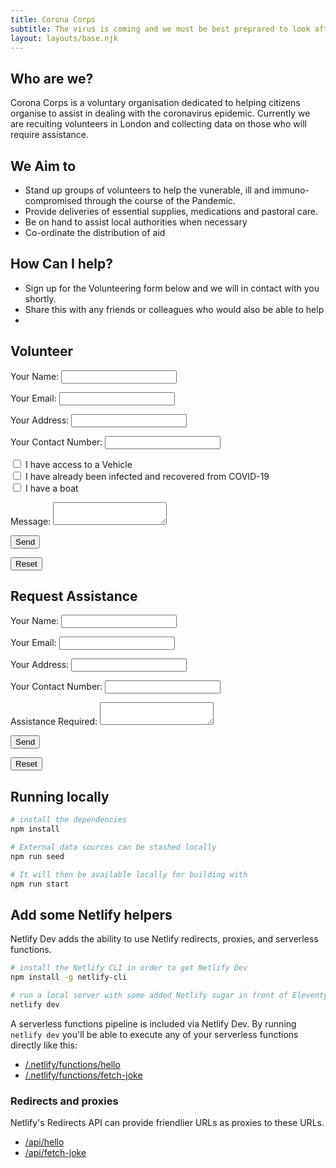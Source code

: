 ```yaml
---
title: Corona Corps
subtitle: The virus is coming and we must be best preprared to look after the vulnerable around us and prevent it spreading faster than our health services can cope.
layout: layouts/base.njk
---
```


## Who are we?
  Corona Corps is a voluntary organisation dedicated to helping citizens organise to assist in dealing with the coronavirus epidemic.
  Currently we are recuiting volunteers in London and collecting data on those who will require assistance.

## We Aim to

 - Stand up groups of volunteers to help the vunerable, ill and immuno-compromised through the course of the Pandemic.
 - Provide deliveries of essential supplies, medications and pastoral care.
 - Be on hand to assist local authorities when necessary
 - Co-ordinate the distribution of aid 


## How Can I help?

 - Sign up for the Volunteering form below and we will in contact with you shortly.
 - Share this with any friends or colleagues who would also be able to help
 -

## Volunteer

<form name="volunteer" method="POST" data-netlify="true">
  <p>
    <label>Your Name: <input type="text" name="name" /></label>   
  </p>
  <p>
    <label>Your Email: <input type="email" name="email" /></label>
  </p>
  <p>
    <label>Your Address: <input type="text" name="address" /></label>
  </p>
  <p>
    <label>Your Contact Number: <input type="tel" name="address" /></label>
  </p>
  <p>
    <input type="checkbox" id="vehicle" name="vehicle" value="Vehicle">
    <label for="vehicle"> I have access to a Vehicle</label><br>
    <input type="checkbox" id="infected" name="infected" value="infected">
    <label for="infected"> I have already been infected and recovered from COVID-19</label><br>
    <input type="checkbox" id="vehicle3" name="vehicle3" value="Boat">
    <label for="vehicle3"> I have a boat</label>
  </p>
  <p>
    <label>Message: <textarea name="message"></textarea></label>
  </p>
  <p>
    <button type="submit">Send</button>
  </p>
  <p>
    <input type="reset">
  </p>
</form>


## Request Assistance

<form name="volunteer" method="POST" data-netlify="true">
  <p>
    <label>Your Name: <input type="text" name="name" /></label>   
  </p>
  <p>
    <label>Your Email: <input type="email" name="email" /></label>
  </p>
  <p>
    <label>Your Address: <input type="text" name="address" /></label>
  </p>
  <p>
    <label>Your Contact Number: <input type="tel" name="address" /></label>
  </p>
  <p>
    <label>Assistance Required: <textarea name="message"></textarea></label>
  </p>
  <p>
    <button type="submit">Send</button>
  </p>
  <p>
    <input type="reset">
  </p>
</form>

## Running locally

```bash
# install the dependencies
npm install

# External data sources can be stashed locally
npm run seed

# It will then be available locally for building with
npm run start
```

## Add some Netlify helpers
Netlify Dev adds the ability to use Netlify redirects, proxies, and serverless functions.

```bash
# install the Netlify CLI in order to get Netlify Dev
npm install -g netlify-cli

# run a local server with some added Netlify sugar in front of Eleventy
netlify dev
```

A serverless functions pipeline is included via Netlify Dev. By running `netlify dev` you'll be able to execute any of your serverless functions directly like this:

- [/.netlify/functions/hello](/.netlify/functions/hello)
- [/.netlify/functions/fetch-joke](/.netlify/functions/fetch-joke)

### Redirects and proxies

Netlify's Redirects API can provide friendlier URLs as proxies to these URLs.

- [/api/hello](/api/hello)
- [/api/fetch-joke](/api/fetch-joke)





